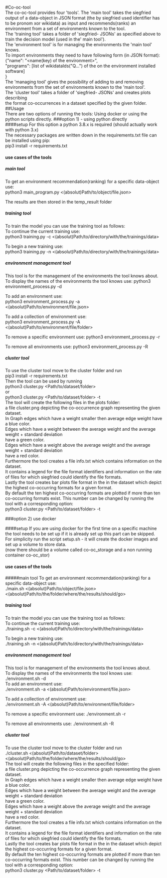 #Co-oc-tool  
The co-oc-tool provides four 'tools'. The 'main tool' takes the siegfried output of a data-object
in JSON format (the by siegfried used identifier has to be pronom xor wikidata) as input
and recommends(ranks) an environment from a set of environments known to the tool.  
The 'training tool' takes a folder of 'siegfried- JSONs' as specified above to train the
decision model (used in the' main tool').  
The 'environment tool' is for managing the environments the 'main tool' knows.  
To import environments they need to have following form (in JSON format):  
{"name": "<name(key) of the environment>",  
 "programs": [list of wikidataIds("Q...") of the on the environment installed software]  
 }  
The 'managing tool' gives the possibility of adding to and removing environments from
the set of environments known to the 'main tool'.  
The 'cluster tool' takes a folder of 'siegfried- JSONs' and creates plots describing   
the format co-occurrences in a dataset specified by the given folder.    
##Usage  
There are two options of running the tools: Using docker or using the python scripts directly.
###option 1) - using python directly  
####setup
For this option a python 3.8.x is required (should actually work with python 3.x)  
The necessary packages are written down in the requirements.txt file can be installed using pip:  
pip3 install -r requirements.txt  
#### use cases of the tools
##### main tool
To get an environment recommendation(ranking) for a specific data-object use:  
python3 main_program.py <(absolut)Path/to/object/file.json>

The results are then stored in the temp_result folder
##### training tool
To train the model you can use the training tool as follows:  
To continue the current training use:  
python3 training.py -c <(absolut)Path/to/directory/with/the/trainings/data>

To begin a new training use:  
python3 training.py -n <(absolut)Path/to/directory/with/the/trainings/data>  
##### environment management tool
This tool is for the management of the environments the tool knows about.  
To display the names of the environments the tool knows use:
python3 environment_process.py -d  

To add an environment use:  
python3 environment_process.py -a <(absolut)Path/to/environment/file.json> 

To add a collection of environment use:  
python3 environment_process.py -A <(absolut)Path/to/environment/file/folder>  

To remove a specific environment use:
python3 environment_process.py -r <name of the environment>

To remove all environments use:
python3 environment_process.py -R
##### cluster tool   
To use the cluster tool move to the cluster folder and run  
pip3 install -r requirements.txt  
Then the tool can be used by running  
python3 cluster.py <Path/to/dataset/folder>  
or  
python3 cluster.py <Path/to/dataset/folder> -t <number>  
The tool will create the following files in the plots folder:  
a file cluster.png depicting the co-occurrence graph representing the given dataset.  
In Graph edges which have a weight smaller then average edge weight have a blue color.  
Edges which have a weight between the average weight and the average weight + standard deviation  
have a green color.  
Edges which have a weight above the average weight and the average weight + standard deviation  
have a red color.  
Furthermore the tool creates a file info.txt which contains information on the dataset.  
It contains a legend for the file format identifiers and information on the rate of files
for which siegfried could identify the file formats.  
Lastly the tool creates bar plots file format in the in the dataset 
which depict the highest co-occurring formats for a given format.  
By default the ten highest co-occurring formats are plotted if more than ten co-occurring
formats exist. This number can be changed by running the tool with a corresponding option:  
python3 cluster.py <Path/to/dataset/folder> -t <number>  
  
  
###option 2) use docker

####setup
If you are using docker for the first time on a specific machine the tool needs to be set up 
if it is already set up this part can be skipped.  
For simplicity run the script setup.sh - it will create the docker images and set up a volume to 
store data.  
(now there should be a volume called co-oc_storage and a non running container co-oc_stor)

#### use cases of the tools
#####main tool
To get an environment recommendation(ranking) for a specific data-object use:  
./main.sh <(absolut)Path/to/object/file.json> <(absolut)Path/to/the/folder/where/the/results/should/go>

##### training tool
To train the model you can use the training tool as follows:  
To continue the current training use:  
./training.sh -c <(absolut)Path/to/directory/with/the/trainings/data>

To begin a new training use:  
./training.sh -n <(absolut)Path/to/directory/with/the/trainings/data>  

##### environment management tool
This tool is for management of the environments the tool knows about.  
To display the names of the environments the tool knows use:
./environment.sh -d  
To add an environment use:  
./environment.sh -a <(absolut)Path/to/environment/file.json> 

To add a collection of environment use:  
./environment.sh -A <(absolut)Path/to/environment/file/folder>  

To remove a specific environment use:
./environment.sh -r <name of the environment>

To remove all environments use:
./environment.sh -R  
  
##### cluster tool  
To use the cluster tool move to the cluster folder and run  
./cluster.sh <(absolut)Path/to/dataset/folder> <(absolut)Path/to/the/folder/where/the/results/should/go>  
The tool will create the following files in the specified folder:  
a file cluster.png depicting the co-occurrence graph representing the given dataset.  
In Graph edges which have a weight smaller then average edge weight have a blue color.  
Edges which have a weight between the average weight and the average weight + standard deviation  
have a green color.  
Edges which have a weight above the average weight and the average weight + standard deviation  
have a red color.  
Furthermore the tool creates a file info.txt which contains information on the dataset.  
It contains a legend for the file format identifiers and information on the rate of files
for which siegfried could identify the file formats.  
Lastly the tool creates bar plots file format in the in the dataset 
which depict the highest co-occurring formats for a given format.  
By default the ten highest co-occurring formats are plotted if more than ten co-occurring
formats exist. This number can be changed by running the tool with a corresponding option:  
python3 cluster.py <Path/to/dataset/folder> -t <number>    
